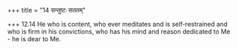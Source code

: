 +++
title = "14 सन्तुष्टः सततम्"

+++
12.14 He who is content, who ever meditates and is self-restrained and
who is firm in his convictions, who has his mind and reason dedicated to
Me - he is dear to Me.

